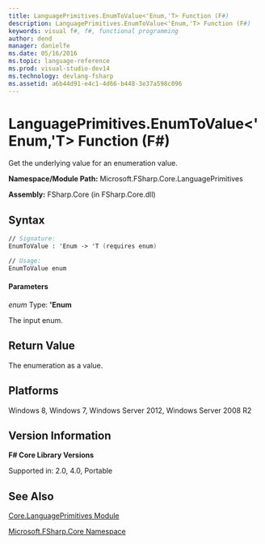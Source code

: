 ```yaml
---
title: LanguagePrimitives.EnumToValue<'Enum,'T> Function (F#)
description: LanguagePrimitives.EnumToValue<'Enum,'T> Function (F#)
keywords: visual f#, f#, functional programming
author: dend
manager: danielfe
ms.date: 05/16/2016
ms.topic: language-reference
ms.prod: visual-studio-dev14
ms.technology: devlang-fsharp
ms.assetid: a6b44d91-e4c1-4d66-b448-3e37a598c096 
---
```


# LanguagePrimitives.EnumToValue<'Enum,'T> Function (F#)

Get the underlying value for an enumeration value.

**Namespace/Module Path:** Microsoft.FSharp.Core.LanguagePrimitives

**Assembly:** FSharp.Core (in FSharp.Core.dll)


## Syntax

```fsharp
// Signature:
EnumToValue : 'Enum -> 'T (requires enum)

// Usage:
EnumToValue enum
```

#### Parameters
*enum*
Type: **'Enum**


The input enum.

## Return Value

The enumeration as a value.

## Platforms
Windows 8, Windows 7, Windows Server 2012, Windows Server 2008 R2


## Version Information
**F# Core Library Versions**

Supported in: 2.0, 4.0, Portable

## See Also
[Core.LanguagePrimitives Module](Core.LanguagePrimitives-Module-%5BFSharp%5D.md)

[Microsoft.FSharp.Core Namespace](Microsoft.FSharp.Core-Namespace-%5BFSharp%5D.md)